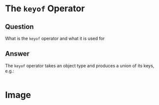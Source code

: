 # The `keyof` Operator

## Question

What is the `keyof` operator and what it is used for

## Answer

The `keyof` operator takes an object type and produces a union of its keys, e.g.:

```typescript


```


# Image

